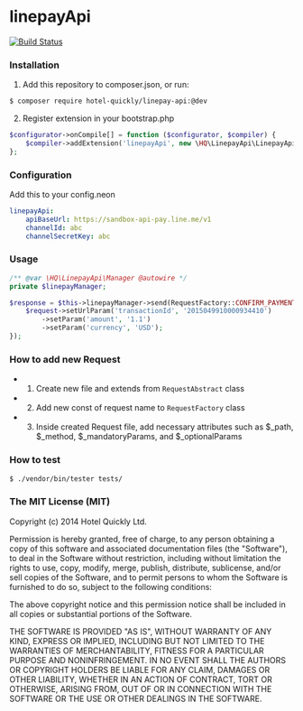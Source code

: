 # linepayApi

[![Build Status](https://travis-ci.org/HotelQuickly/linepayApi.svg?branch=master)](https://travis-ci.org/HotelQuickly/linepayApi)


### Installation
1) Add this repository to composer.json, or run:
```sh
$ composer require hotel-quickly/linepay-api:@dev
```
2) Register extension in your bootstrap.php
```php
$configurator->onCompile[] = function ($configurator, $compiler) {
    $compiler->addExtension('linepayApi', new \HQ\LinepayApi\LinepayApiExtension());
};
```

### Configuration
Add this to your config.neon
```yml
linepayApi:
	apiBaseUrl: https://sandbox-api-pay.line.me/v1
    channelId: abc
    channelSecretKey: abc
```

### Usage
```php
/** @var \HQ\LinepayApi\Manager @autowire */
private $linepayManager;

$response = $this->linepayManager->send(RequestFactory::CONFIRM_PAYMENT, function(ConfirmPayment $request) {
	$request->setUrlParam('transactionId', '2015049910000934410')
		->setParam('amount', '1.1')
		->setParam('currency', 'USD');
});
```

### How to add new Request
- 1) Create new file and extends from `RequestAbstract` class
- 2) Add new const of request name to `RequestFactory` class
- 3) Inside created Request file, add necessary attributes such as $_path, $_method, $_mandatoryParams, and $_optionalParams

### How to test
```sh
$ ./vendor/bin/tester tests/
```

### The MIT License (MIT)
Copyright (c) 2014 Hotel Quickly Ltd.

Permission is hereby granted, free of charge, to any person obtaining a copy
of this software and associated documentation files (the "Software"), to deal
in the Software without restriction, including without limitation the rights
to use, copy, modify, merge, publish, distribute, sublicense, and/or sell
copies of the Software, and to permit persons to whom the Software is
furnished to do so, subject to the following conditions:

The above copyright notice and this permission notice shall be included in
all copies or substantial portions of the Software.

THE SOFTWARE IS PROVIDED "AS IS", WITHOUT WARRANTY OF ANY KIND, EXPRESS OR
IMPLIED, INCLUDING BUT NOT LIMITED TO THE WARRANTIES OF MERCHANTABILITY,
FITNESS FOR A PARTICULAR PURPOSE AND NONINFRINGEMENT. IN NO EVENT SHALL THE
AUTHORS OR COPYRIGHT HOLDERS BE LIABLE FOR ANY CLAIM, DAMAGES OR OTHER
LIABILITY, WHETHER IN AN ACTION OF CONTRACT, TORT OR OTHERWISE, ARISING FROM,
OUT OF OR IN CONNECTION WITH THE SOFTWARE OR THE USE OR OTHER DEALINGS IN
THE SOFTWARE.